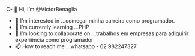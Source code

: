 C- 👋 Hi, I’m @VictorBenaglia
- 👀 I’m interested in ...começar minha carreira como programador.
- 🌱 I’m currently learning ...PHP
- 💞️ I’m looking to collaborate on ...trabalhos em empresas para adiquirir experiência como programador
- 📫 How to reach me ...whatsapp - 62 982247327

<!---
VictorBenaglia/VictorBenaglia is a ✨ special ✨ repository because its `README.md` (this file) appears on your GitHub profile.
You can click the Preview link to take a look at your changes.
--->
